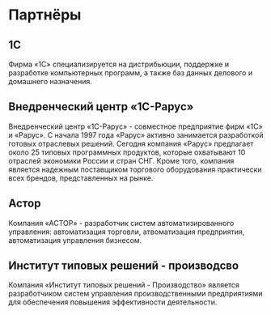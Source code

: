 # Партнёры

## 1C
Фирма «1С» специализируется на дистрибьюции, поддержке и разработке компьютерных программ, а также баз данных делового и домашнего назначения.

## Внедренческий центр «1C-Рарус»
Внедренческий центр «1С-Рарус» - совместное предприятие фирм «1С» и «Рарус». С начала 1997 года «Рарус» активно занимается разработкой готовых отраслевых решений. Сегодня компания «Рарус» предлагает около 25 типовых программных продуктов, которые охватывают 10 отраслей экономики России и стран СНГ. Кроме того, компания является надежным поставщиком торгового оборудования практически всех брендов, представленных на рынке.

## Астор
Компания «АСТОР» - разработчик систем автоматизированного управления: автоматизация торговли, атвоматизация предприятия, автоматизация управления бизнесом.

## Институт типовых решений - производсво
Компания «Институт типовых решений - Производство» является разработчиком систем управления производственными предприятиями для обеспечения повышения эффективности деятельности.